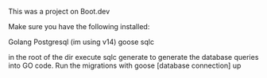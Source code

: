This was a project on Boot.dev

Make sure you have the following installed:

Golang
Postgresql (im using v14)
goose
sqlc

in the root of the dir execute sqlc generate to generate the database queries into GO code. Run the migrations with goose [database connection] up
